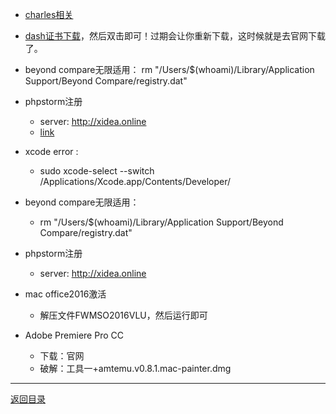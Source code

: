 * [charles相关](charles.md)

* [dash证书下载](https://kapeli.com/licenses/Dash/2015/181/A9xyvwUTgNKIjFMPNX3Uh4byRMmZgk/license.dash-license)，然后双击即可！过期会让你重新下载，这时候就是去官网下载了。

* beyond compare无限适用：
rm "/Users/$(whoami)/Library/Application Support/Beyond Compare/registry.dat"
* phpstorm注册
    * server: http://xidea.online
    * [link](https://blog.csdn.net/robin_sky/article/details/80608280)

* xcode error : 
    * sudo xcode-select --switch /Applications/Xcode.app/Contents/Developer/
* beyond compare无限适用：
    * rm "/Users/$(whoami)/Library/Application Support/Beyond Compare/registry.dat"
* phpstorm注册
    * server:   http://xidea.online
* mac office2016激活
    * 解压文件FWMSO2016VLU，然后运行即可
* Adobe Premiere Pro CC
    * 下载：官网
    * 破解：工具一+amtemu.v0.8.1.mac-painter.dmg
********


[返回目录](../SUMMARY.md)